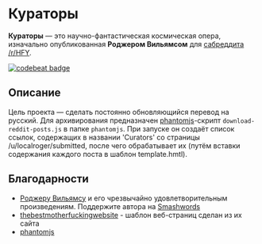 # Кураторы #
**Кураторы** — это научно-фантастическая космическая опера, изначально опубликованная **Роджером Вильямсом** для [сабреддита /r/HFY](https://reddit.com/r/HFY).

[![codebeat badge](https://codebeat.co/badges/1f216180-c3c9-4589-a384-0ac536b7b74c)](https://codebeat.co/projects/github-com-brawlence-localroger-the-curators-master)

## Описание ##

Цель проекта — сделать постоянно обновляющийся перевод на русский. Для архивирования предназначен [phantomjs](https://github.com/ariya/phantomjs)-скрипт `download-reddit-posts.js` в папке `phantomjs`. При запуске он создаёт список ссылок, содержащих в названии 'Curators' со страницы /u/localroger/submitted, после чего обрабатывает их (путём вставки содержания каждого поста в шаблон template.hmtl).

## Благодарности ##

* [Роджеру Вильямсу](http://localroger.com/) и его чрезвычайно удовлетворительным произведениям. Поддержите автора на [Smashwords](https://www.smashwords.com/books/view/836390) 
* [thebestmotherfuckingwebsite](https://github.com/denysvitali/thebestmotherfuckingwebsite) - шаблон веб-страниц сделан из их сайта
* [phantomjs](https://github.com/ariya/phantomjs)